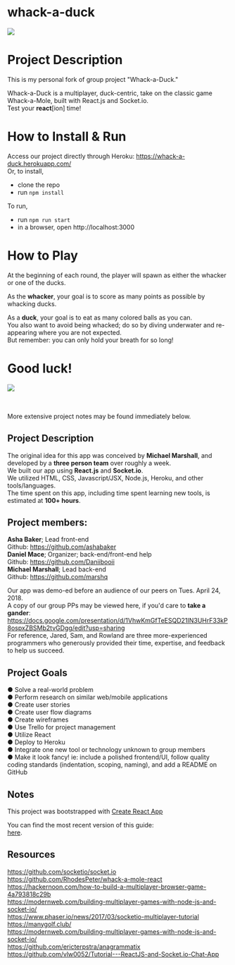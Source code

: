 # whack-a-duck

<img src="https://github.com/Daniibooii/whack-a-duck/blob/master/public/assets/images/image-for-README.jpg"><br>

# Project Description
This is my personal fork of group project "Whack-a-Duck."<br>

Whack-a-Duck is a multiplayer, duck-centric, take on the classic game Whack-a-Mole, built with React.js and Socket.io.<br>
Test your __react__[ion] time!<br>

# How to Install & Run
Access our project directly through Heroku: https://whack-a-duck.herokuapp.com/<br>
Or, to install,
- clone the repo
- run `npm install`

To run,
- run `npm run start`
- in a browser, open http://localhost:3000

# How to Play
At the beginning of each round, the player will spawn as either the whacker or one of the ducks.<br>

As the __whacker__, your goal is to score as many points as possible by whacking ducks.<br>

As a __duck__, your goal is to eat as many colored balls as you can.<br>
You also want to avoid being whacked; do so by diving underwater and re-appearing where you are not expected.<br>
But remember: you can only hold your breath for so long!<br>

# Good luck!

<img src="https://github.com/Daniibooii/whack-a-duck/blob/master/public/assets/images/mallet-image-for-README.png"><br>

<br>
<br>
More extensive project notes may be found immediately below.<br>

## Project Description
The original idea for this app was conceived by __Michael Marshall__, and developed by a __three person team__ over roughly a week.<br>
We built our app using __React.js__ and __Socket.io__.<br>
We utilized HTML, CSS, Javascript/JSX, Node.js, Heroku, and other tools/languages.<br>
The time spent on this app, including time spent learning new tools, is estimated at __100+ hours__.<br>

## Project members:
__Asha Baker__; Lead front-end<br>
Github: https://github.com/ashabaker<br>
__Daniel Mace__; Organizer; back-end/front-end help<br>
Github: https://github.com/Daniibooii<br>
__Michael Marshall__; Lead back-end<br>
Github: https://github.com/marshq<br>

Our app was demo-ed before an audience of our peers on Tues. April 24, 2018.<br>
A copy of our group PPs may be viewed here, if you'd care to __take a gander__: https://docs.google.com/presentation/d/1VhwKmGfTeESQD21IN3UHrF33kP8ospxZBSMb2tvGDgg/edit?usp=sharing<br>
For reference, Jared, Sam, and Rowland are three more-experienced programmers who generously provided their time, expertise, and feedback to help us succeed.<br>

## Project Goals
● Solve a real-world problem<br>
● Perform research on similar web/mobile applications<br>
● Create user stories<br>
● Create user flow diagrams<br>
● Create wireframes<br>
● Use Trello for project management<br>
● Utilize React<br>
● Deploy to Heroku<br>
● Integrate one new tool or technology unknown to group members<br>
● Make it look fancy! ie: include a polished frontend/UI, follow quality coding standards (indentation, scoping, naming), and add a README on GitHub<br>

## Notes
This project was bootstrapped with [Create React App](https://github.com/facebookincubator/create-react-app)<br>

You can find the most recent version of this guide:<br> [here](https://github.com/facebookincubator/create-react-app/blob/master/packages/react-scripts/template/README.md).

## Resources
https://github.com/socketio/socket.io<br>
https://github.com/RhodesPeter/whack-a-mole-react<br>
https://hackernoon.com/how-to-build-a-multiplayer-browser-game-4a793818c29b<br>
https://modernweb.com/building-multiplayer-games-with-node-js-and-socket-io/<br>
https://www.phaser.io/news/2017/03/socketio-multiplayer-tutorial<br>
https://manygolf.club/<br>
https://modernweb.com/building-multiplayer-games-with-node-js-and-socket-io/<br>
https://github.com/ericterpstra/anagrammatix<br>
https://github.com/vlw0052/Tutorial---ReactJS-and-Socket.io-Chat-App<br>
